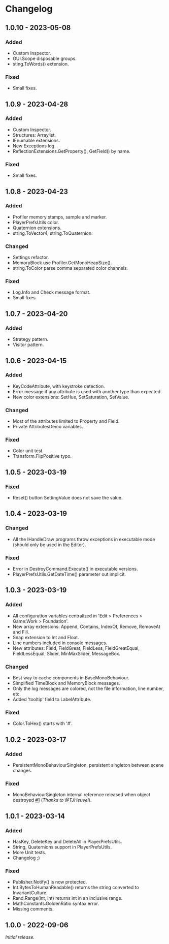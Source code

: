 # Changelog

## 1.0.10 - 2023-05-08

### Added

- Custom Inspector.
- GUI.Scope disposable groups.
- sting.ToWords() extension.

### Fixed

- Small fixes.

## 1.0.9 - 2023-04-28

### Added

- Custom Inspector.
- Structures: Arraylist.
- IEnumable extensions.
- New Exceptions log.
- ReflectionExtensions.GetProperty(), GetField() by name.

### Fixed

- Small fixes.

## 1.0.8 - 2023-04-23

### Added

- Profiler memory stamps, sample and marker.
- PlayerPrefsUtils color.
- Quaternion extensions.
- string.ToVector4, string.ToQuaternion.

### Changed

- Settings refactor.
- MemoryBlock use Profiler.GetMonoHeapSize().
- string.ToColor parse comma separated color channels.

### Fixed

- Log.Info and Check message format.
- Small fixes.

## 1.0.7 - 2023-04-20

### Added

- Strategy pattern.
- Visitor pattern.

## 1.0.6 - 2023-04-15

### Added

- KeyCodeAttribute, with keystroke detection.
- Error message if any attribute is used with another type than expected.
- New color extensions: SetHue, SetSaturation, SetValue.

### Changed

- Most of the attributes limited to Property and Field.
- Private AttributesDemo variables.

### Fixed

- Color unit test.
- Transform.FlipPositive typo.

## 1.0.5 - 2023-03-19

### Fixed

- Reset() button SettingValue does not save the value.

## 1.0.4 - 2023-03-19

### Changed

- All the IHandleDraw programs throw exceptions in executable mode (should only be used in the Editor).

### Fixed

- Error in DestroyCommand.Execute() in executable versions.
- PlayerPrefsUtils.GetDateTime() parameter out implicit.

## 1.0.3 - 2023-03-19

### Added

- All configuration variables centralized in 'Edit > Preferences > Game:Work > Foundation'.
- New array extensions: Append, Contains, IndexOf, Remove, RemoveAt and Fill.
- Snap extension to Int and Float.
- Line numbers included in console messages.
- New attributes: Field, FieldGreat, FieldLess, FieldGreatEqual, FieldLessEqual, Slider, MinMaxSlider, MessageBox.

### Changed

- Best way to cache components in BaseMonoBehaviour.
- Simplified TimeBlock and MemoryBlock messages.
- Only the log messages are colored, not the file information, line number, etc.
- Added 'tooltip' field to LabelAttribute.

### Fixed

- Color.ToHex() starts with '#'.

## 1.0.2 - 2023-03-17

### Added

- PersistentMonoBehaviourSingleton, persistent singleton between scene changes.

### Fixed

- MonoBehaviourSingleton internal reference released when object destroyed [#1](https://github.com/FronkonGames/GameWork-Foundation/issues/1) (_Thanks to @TJHeuvel_).

## 1.0.1 - 2023-03-14

### Added

- HasKey, DeleteKey and DeleteAll in PlayerPrefsUtils.
- String, Quaternions support in PlayerPrefsUtils.
- More Unit tests.
- Changelog ;)

### Fixed

- Publisher.Notify() is now protected.
- Int.BytesToHumanReadable() returns the string converted to InvariantCulture.
- Rand.Range(int, int) returns int in an inclusive range.
- MathConstants.GoldenRatio syntax error.
- Missing comments.

## 1.0.0 - 2022-09-06

_Initial release._